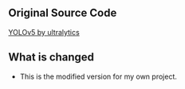 ## Original Source Code
[YOLOv5 by ultralytics](https://github.ultralytics.com/yolov5)


## What is changed
- This is the modified version for my own project.
